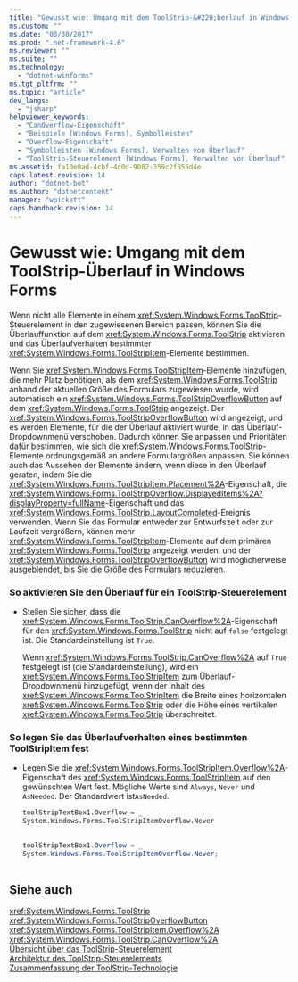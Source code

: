 ```yaml
---
title: "Gewusst wie: Umgang mit dem ToolStrip-&#220;berlauf in Windows Forms | Microsoft Docs"
ms.custom: ""
ms.date: "03/30/2017"
ms.prod: ".net-framework-4.6"
ms.reviewer: ""
ms.suite: ""
ms.technology: 
  - "dotnet-winforms"
ms.tgt_pltfrm: ""
ms.topic: "article"
dev_langs: 
  - "jsharp"
helpviewer_keywords: 
  - "CanOverflow-Eigenschaft"
  - "Beispiele [Windows Forms], Symbolleisten"
  - "Overflow-Eigenschaft"
  - "Symbolleisten [Windows Forms], Verwalten von Überlauf"
  - "ToolStrip-Steuerelement [Windows Forms], Verwalten von Überlauf"
ms.assetid: fa10e0ad-4cbf-4c0d-9082-359c2f855d4e
caps.latest.revision: 14
author: "dotnet-bot"
ms.author: "dotnetcontent"
manager: "wpickett"
caps.handback.revision: 14
---
```

# Gewusst wie: Umgang mit dem ToolStrip-&#220;berlauf in Windows Forms
Wenn nicht alle Elemente in einem <xref:System.Windows.Forms.ToolStrip>\-Steuerelement in den zugewiesenen Bereich passen, können Sie die Überlauffunktion auf dem <xref:System.Windows.Forms.ToolStrip> aktivieren und das Überlaufverhalten bestimmter <xref:System.Windows.Forms.ToolStripItem>\-Elemente bestimmen.  
  
 Wenn Sie <xref:System.Windows.Forms.ToolStripItem>\-Elemente hinzufügen, die mehr Platz benötigen, als dem <xref:System.Windows.Forms.ToolStrip> anhand der aktuellen Größe des Formulars zugewiesen wurde, wird automatisch ein <xref:System.Windows.Forms.ToolStripOverflowButton> auf dem <xref:System.Windows.Forms.ToolStrip> angezeigt.  Der <xref:System.Windows.Forms.ToolStripOverflowButton> wird angezeigt, und es werden Elemente, für die der Überlauf aktiviert wurde, in das Überlauf\-Dropdownmenü verschoben.  Dadurch können Sie anpassen und Prioritäten dafür bestimmen, wie sich die <xref:System.Windows.Forms.ToolStrip>\-Elemente ordnungsgemäß an andere Formulargrößen anpassen.  Sie können auch das Aussehen der Elemente ändern, wenn diese in den Überlauf geraten, indem Sie die <xref:System.Windows.Forms.ToolStripItem.Placement%2A>\-Eigenschaft, die <xref:System.Windows.Forms.ToolStripOverflow.DisplayedItems%2A?displayProperty=fullName>\-Eigenschaft und das <xref:System.Windows.Forms.ToolStrip.LayoutCompleted>\-Ereignis verwenden.  Wenn Sie das Formular entweder zur Entwurfszeit oder zur Laufzeit vergrößern, können mehr <xref:System.Windows.Forms.ToolStripItem>\-Elemente auf dem primären <xref:System.Windows.Forms.ToolStrip> angezeigt werden, und der <xref:System.Windows.Forms.ToolStripOverflowButton> wird möglicherweise ausgeblendet, bis Sie die Größe des Formulars reduzieren.  
  
### So aktivieren Sie den Überlauf für ein ToolStrip\-Steuerelement  
  
-   Stellen Sie sicher, dass die <xref:System.Windows.Forms.ToolStrip.CanOverflow%2A>\-Eigenschaft für den <xref:System.Windows.Forms.ToolStrip> nicht auf `false` festgelegt ist.  Die Standardeinstellung ist `True`.  
  
     Wenn <xref:System.Windows.Forms.ToolStrip.CanOverflow%2A> auf `True` festgelegt ist \(die Standardeinstellung\), wird ein <xref:System.Windows.Forms.ToolStripItem> zum Überlauf\-Dropdownmenü hinzugefügt, wenn der Inhalt des <xref:System.Windows.Forms.ToolStripItem> die Breite eines horizontalen <xref:System.Windows.Forms.ToolStrip> oder die Höhe eines vertikalen <xref:System.Windows.Forms.ToolStrip> überschreitet.  
  
### So legen Sie das Überlaufverhalten eines bestimmten ToolStripItem fest  
  
-   Legen Sie die <xref:System.Windows.Forms.ToolStripItem.Overflow%2A>\-Eigenschaft des <xref:System.Windows.Forms.ToolStripItem> auf den gewünschten Wert fest.  Mögliche Werte sind `Always`, `Never` und `AsNeeded`.  Der Standardwert ist`AsNeeded`.  
  
    ```vb  
    toolStripTextBox1.Overflow = _  
    System.Windows.Forms.ToolStripItemOverflow.Never  
  
    ```  
  
    ```csharp  
    toolStripTextBox1.Overflow = _  
    System.Windows.Forms.ToolStripItemOverflow.Never;  
  
    ```  
  
## Siehe auch  
 <xref:System.Windows.Forms.ToolStrip>   
 <xref:System.Windows.Forms.ToolStripOverflowButton>   
 <xref:System.Windows.Forms.ToolStripItem.Overflow%2A>   
 <xref:System.Windows.Forms.ToolStrip.CanOverflow%2A>   
 [Übersicht über das ToolStrip\-Steuerelement](../../../../docs/framework/winforms/controls/toolstrip-control-overview-windows-forms.md)   
 [Architektur des ToolStrip\-Steuerelements](../../../../docs/framework/winforms/controls/toolstrip-control-architecture.md)   
 [Zusammenfassung der ToolStrip\-Technologie](../../../../docs/framework/winforms/controls/toolstrip-technology-summary.md)